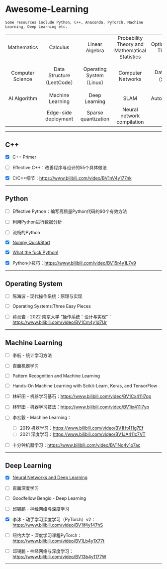 # Awesome-Learning


```
Some resources include Python, C++, Anaconda, PyTorch, Machine Learning, Deep Learning etc.
```



|                  |                            |                           |                                                |                     |                                     |
| :--------------: | :------------------------: | :-----------------------: | :--------------------------------------------: | :-----------------: | :---------------------------------: |
|   Mathematics    |          Calculus          |      Linear Algebra       | Probability Theory and Mathematical Statistics | Optimization Theory |         Information Theory          |
| Computer Science | Data Structure（LeetCode） | Operating System（Linux） |               Computer Networks                |   Database（SQL）   | Programming（Python、C++、PyTorch） |
|   AI Algorithm   |      Machine Learning      |       Deep Learning       |                      SLAM                      |     Autonomous      |                                     |
|                  |    Edge-side deployment    |    Sparse quantization    |           Neural network compilation           |                     |                                     |



------



## C++



- [x] C++ Primer
- [ ] Effective C++：改善程序与设计的55个具体做法



- [x] C/C++细节：https://www.bilibili.com/video/BV1nV4y177nk



------



## Python



- [ ] Effective Python：编写高质量Python代码的90个有效方法

- [ ] 利用Python进行数据分析

- [ ] 流畅的Python

- [x] [Numpy QuickStart](https://numpy.org/doc/stable/user/quickstart.html)

- [x] [What the fuck Python! ](https://github.com/robertparley/wtfpython-cn)



- [x] Python小技巧：https://www.bilibili.com/video/BV15r4y1L7v9



------



## Operating System



- [ ] 陈海波 - 现代操作系统：原理与实现
- [ ] Operating Systems:Three Easy Pieces




- [ ] 蒋炎岩 - 2022 南京大学 “操作系统：设计与实现”：https://www.bilibili.com/video/BV1Cm4y1d7Ur



------



## Machine Learning



- [ ] 李航 - 统计学习方法
- [ ] 百面机器学习
- [ ] Pattern Recognition and Machine Learning
- [ ] Hands-On Machine Learning with Scikit-Learn, Keras, and TensorFlow



- [ ] 林轩田 - 机器学习基石：https://www.bilibili.com/video/BV1Cx411i7op
- [ ] 林轩田 - 机器学习技法：https://www.bilibili.com/video/BV1ix411i7yp
- [ ] 李宏毅 - Machine Learning：
  - [ ] 2019 机器学习：https://www.bilibili.com/video/BV1Ht411g7Ef
  - [ ] 2021 深度学习：https://www.bilibili.com/video/BV1JA411c7VT

- [ ] 十分钟机器学习：https://www.bilibili.com/video/BV1No4y1o7ac



------



## Deep Learning



- [x] [Neural Networks and Deep Learning](http://neuralnetworksanddeeplearning.com/index.html)
- [ ] 百面深度学习
- [ ] Goodfellow Bengio - Deep Learning
- [ ] 邱锡鹏 - 神经网络与深度学习



- [x] 李沐 - 动手学习深度学习（PyTorch）v2：https://www.bilibili.com/video/BV1if4y147hS

- [ ] 纽约大学 - 深度学习课程PyTorch：https://www.bilibili.com/video/BV1Lb4y1X77t

- [ ] 邱锡鹏 - 神经网络与深度学习：https://www.bilibili.com/video/BV13b4y1177W



------

